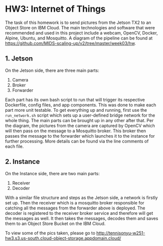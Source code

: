 # HW3: Internet of Things

The task of this homework is to send pictures from the Jetson TX2 to an Object Store on IBM Cloud. The main technologies and software that were recommended and used in this project include a webcam, OpenCV, Docker, Alpine, Ubuntu, and Mosquitto. A diagram of the pipeline can be found at https://github.com/MIDS-scaling-up/v2/tree/master/week03/hw.

## 1. Jetson

On the Jetson side, there are three main parts:
1. Camera
2. Broker
3. Forwarder

Each part has its own bash script to run that will trigger its respective Dockerfile, config files, and app components. This was done to make each part more unit testable. To get everything up and running, first use the `run_network.sh` script which sets up a user-defined bridge network for the whole thing. The main parts can be brought up in any other after that. Per the diagram, the pictures from the camera are captured by OpenCV which will then pass on the message to a Mosquitto broker. This broker then passes the message to the forwarder which launches it to the instance for further processing. More details can be found via the line comments of each file.

## 2. Instance

On the Instance side, there are two main parts:
1. Receiver 
2. Decoder

With a similar file structure and steps as the Jetson side, a network is firstly set up. Then the receiver which is a mosquitto broker responsible for catching all the messages from the forwarder above is deployed. The decoder is registered to the receiver broker service and therefore will get the messages as well. It then takes the messages, decodes them and saves them to an Object Store Bucket on the IBM Cloud.

To view some of the pics taken, please go to http://tennisonyu-w251-hw3.s3.us-south.cloud-object-storage.appdomain.cloud/
